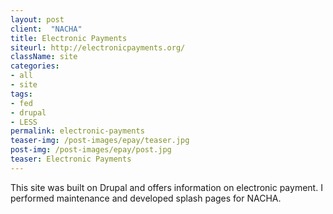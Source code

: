 ```yaml
---
layout: post
client:  "NACHA"
title: Electronic Payments
siteurl: http://electronicpayments.org/
className: site
categories: 
- all
- site
tags:
- fed
- drupal
- LESS
permalink: electronic-payments
teaser-img: /post-images/epay/teaser.jpg
post-img: /post-images/epay/post.jpg
teaser: Electronic Payments 
---
```

This site was built on Drupal and offers information on electronic payment. I performed maintenance and developed splash pages for NACHA.
 